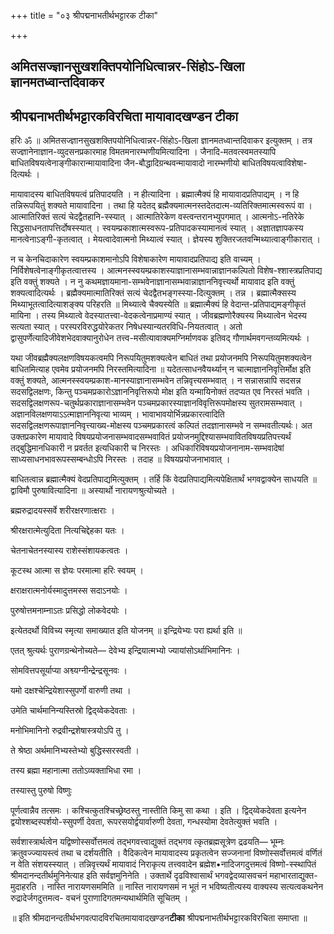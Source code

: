 +++
title = "०३ श्रीपद्मनाभतीर्थभट्टारक टीका"

+++


## अमितसज्ज्ञानसुखशक्तिपयोनिधित्वान्नर-सिंहोऽ-खिला ज्ञानमतध्वान्तदिवाकर

## श्रीपद्मनाभतीर्थभट्टारकविरचिता मायावादखण्डन टीका

हरिः ॐ ॥ अमितसज्ज्ञानसुखशक्तिपयोनिधित्वान्नर-सिंहोऽ-खिला ज्ञानमतध्वान्तदिवाकर इत्युक्तम् । तत्र सज्ज्ञानेनाज्ञान-व्युदसनप्रकारमाह विमतमनारम्भणीयमित्यादिना । जैनादि-मतवत्स्वमतस्यापि बाधितविषयत्वेनाङ्गीकारान्मायावादिना जैन-बौद्धादिग्रन्थवन्मायावादो नारम्भणीयो बाधितविषयत्वाविशेषा-दित्यर्थः ।

मायावादस्य बाधितविषयत्वं प्रतिपादयति । न हीत्यादिना । ब्रह्मात्मैक्यं हि मायावादप्रतिपाद्यम् । न हि तन्निरूपयितुं शक्यते मायावादिना । तथा हि यदेतद् ब्रह्मैक्यमात्मनस्तदेतदात्म-व्यतिरिक्तमात्मस्वरूपं वा । आत्मातिरिक्तं सत्यं चेदद्वैतहानि-स्स्यात् । आत्मातिरेकेण वस्त्वन्तरानभ्युपगमात् । आत्मनोऽ-नतिरेके सिद्धसाधनतापत्तिर्दोषस्स्यात् । स्वयम्प्रकाशात्मस्वरूप-प्रतिपादकस्यामानत्वं स्यात् । अज्ञातज्ञापकस्य मानत्वेनाऽङ्गी-कृतत्वात् । मेयत्वादेवात्मनो मिथ्यात्वं स्यात् । ज्ञेयस्य शुक्तिरजतवन्मिथ्यात्वाङ्गीकारात् ।

न च केनचिदाकारेण स्वयम्प्रकाशमानोऽपि विशेषाकारेण मायावादप्रतिपाद्य इति वाच्यम् । निर्विशेषत्वेनाङ्गीकृतत्वात्तस्य । आत्मनस्स्वयम्प्रकाशस्याज्ञानासम्भवान्नाज्ञानकल्पितो विशेष-श्शास्त्रप्रतिपाद्य इति वक्तुं शक्यते । न नु कथमज्ञायमाना-सम्भवेनाज्ञानासम्भवान्नाज्ञाननिवृत्त्यर्थो मायावाद इति वक्तुं शक्यत्वादित्यर्थः । ब्रह्मैक्यमात्मातिरिक्तं सत्यं चेदद्वैतभङ्गस्स्या-दित्युक्तम् । तन्न । ब्रह्मात्मैक्सस्य मिथ्याभूतत्वादित्याशङ्क्य परिहरति ॥ मिथ्यात्वे चैक्यस्येति ॥ ब्रह्मात्मैक्यं हि वेदान्त-प्रतिपाद्यमङ्गीकृतं मायिना । तस्य मिथ्यात्वे वेदस्यातत्त्वा-वेदकत्वेनाप्रमाण्यं स्यात् । जीवब्रह्मणोरैक्यस्य मिथ्यात्वेन भेदस्य सत्यता स्यात् । परस्परविरुद्धयोरेकतर निषेधस्यान्यतरविधि-नियतत्वात् । अतो द्वासुपर्णेत्यादिजीवेशभेदवाक्यानुरोधेन तत्त्व-मसीत्यावाक्यमग्निर्माणवक इतिवद् गौणार्थमवगन्तव्यमित्यर्थः ।

यथा जीवब्रह्मैक्यलक्षणविषयकत्वमपि निरूपयितुमशक्यत्वेन बाधितं तथा प्रयोजनमपि निरूपयितुमशक्यत्वेन बाधितमित्याह एवमेव प्रयोजनमपि निरस्तमित्यादिना ॥ यदेतत्साधनवैयर्थ्यान् न चात्माज्ञाननिवृत्तिर्मोक्ष इति वक्तुं शक्यते, आत्मनस्स्वयम्प्रकाश-मानस्याज्ञानासम्भवेन तन्निवृत्त्यसम्भवात् । न सन्नासन्नापि सदसन्न सदसद्विलक्षणः, किन्तु पञ्चमप्रकारोऽज्ञाननिवृत्तिरूपो मोक्ष इति यन्मायिनोक्तं तदप्यत एव निरस्तं भवति । सदसद्विलक्षणरूप-चतुर्थप्रकाराज्ञानासम्भवेन पञ्चमप्रकारस्याज्ञानविवृत्तिरूपमोक्षस्य सुतरामसम्भवात् । अज्ञानविलक्षणयाऽऽत्माज्ञाननिवृत्या भाव्यम् । भावाभावयोर्भिन्नप्रकारत्वादिति सदसद्विलक्षणरूपाज्ञाननिवृत्त्याख्य-मोक्षस्य पञ्चमप्रकारत्वं कल्पितं तदज्ञानासम्भवे न सम्भवतीत्यर्थः। अत उक्तप्रकारेण मायावादे विषयप्रयोजनासम्भवादसम्भवावितं प्रयोजनमुद्दिश्यासम्भवावितविषयप्रतिपत्त्यर्थं तद्बुद्धिमानधिकारी न प्रवर्तत इत्यधिकारी च निरस्तः । अधिकारिविषयप्रयोजनानाम-सम्भवादेषां साध्यसाधनभावरूपस्सम्बन्धोऽपि निरस्तः । तदाह ॥ विषयप्रयोजनाभावात् ।

बाधितत्वान्न ब्रह्मात्मैक्यं वेदप्रतिपाद्यमित्युक्तम् । तर्हि किं वेदप्रतिपाद्यमित्यपेक्षितार्थं भगवद्वाक्येन साधयति ॥ द्वाविमौ पुरुषावित्यादिना ॥ अस्यार्थो नारायणश्रुत्योच्यते ।

ब्रह्मरुद्रादयस्सर्वे शरीरक्षरणात्क्षराः ।

श्रीरक्षरात्मेत्युदिता नित्यचिद्देहका यतः ।

चेतनाचेतनस्यास्य राशेस्संशायकत्वतः ।

कूटस्थ आत्मा स ज्ञेयः परमात्मा हरिः स्वयम् ।

क्षराक्षरात्मनोर्यस्मादुत्तमस्स सदाऽनयोः ।

पुरुषोत्तमनाम्नाऽतः प्रसिद्धो लोकवेदयोः ।

इत्येतदर्थो विविच्य स्मृत्या समाख्यात इति योजनम् ॥ इन्द्रियेभ्यः परा ह्यर्था इति ॥

एतत् श्रुत्यर्थः पुराणग्रन्थेनोच्यते— देवेभ्य इन्द्रियात्मभ्यो ज्यायांसोऽर्थाभिमानिनः ।

सोमवित्तपसूर्याप्या अश्व्यग्नीन्द्रेन्द्रसूनवः ।

यमो दक्षश्चेन्द्रियेशास्सुपर्णो वारुणी तथा ।

उमेति चार्थमानिन्यस्तिस्रो द्विद्य्वेकदेवताः ।

मनोभिमानिनो रुद्रवीन्द्रशेषास्त्रयोऽपि तु ।

ते श्रेष्ठा अर्थमानिभ्यस्तेभ्यो बुद्धिस्सरस्वती ।

तस्य ब्रह्मा महानात्मा ततोऽव्यक्ताभिधा रमा ।

तस्यास्तु पुरुषो विष्णुः

पूर्णत्वान्नैव तत्समः । कश्चित्कुतश्चिच्छ्रेष्ठस्तु नास्तीति किमु सा कथा । इति । द्विद्य्वेकदेवता इत्यनेन द्वयोश्शब्दस्पर्शयो-स्सुपर्णी देवता, रूपरसयोर्द्वयार्वारुणी देवता, गन्धस्योमा देवतेत्युक्तं भवति ।

सर्वशास्त्रार्थत्वेन यद्विष्णोस्सर्वोत्तमत्वं तद्भगवत्त्वाद्युक्तं तद्भगव त्कृतब्रह्मसूत्रेण द्रढयति— भूम्नः क्रतुवज्ज्यायस्त्वं तथा च दर्शयतीति । वैदिकत्वेन मायावादस्य प्रकृतत्वेन सज्जनानां विष्णोस्सर्वोत्तमत्वं वर्णितं न वेति संशयस्स्यात् । तन्निवृत्त्यर्थं मायावादं निराकृत्य तत्त्ववादेन ब्रह्मेश•नादिजगदुत्तमत्वं विष्णो-स्स्थापितं श्रीमदानन्दतीर्थमुनिनेत्याह इति सर्वज्ञमुनिनेति । उक्तार्थे दृढविश्वासार्थं भगवद्वेदव्यासवचनं महाभारताद्युक्त-मुदाहरति । नास्ति नारायणसममिति ॥ नास्ति नारायणसमं न भूतं न भविष्यतीत्यस्य वाक्यस्य सत्यत्वकथनेन रुद्रादेर्जगदुत्तमत्व- वचनं पुराणादिगतमन्यथार्थमिति सूचितम् ।

॥ इति श्रीमदानन्दतीर्थभगवत्पादविरचितमायावादखण्डन**टीका** श्रीपद्मनाभतीर्थभट्टारकविरचिता समाप्ता ॥

